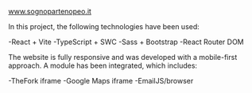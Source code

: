 www.sognopartenopeo.it


In this project, the following technologies have been used:

-React + Vite
-TypeScript + SWC
-Sass + Bootstrap
-React Router DOM

The website is fully responsive and was developed with a mobile-first approach.
A module has been integrated, which includes:

-TheFork iframe
-Google Maps iframe
-EmailJS/browser
